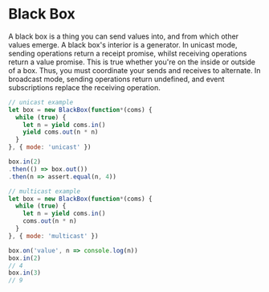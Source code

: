 # Black Box

A black box is a thing you can send values into, and from which other values emerge.
A black box's interior is a generator.
In unicast mode, sending operations return a receipt promise, whilst receiving operations return a value promise.
This is true whether you're on the inside or outside of a box.
Thus, you must coordinate your sends and receives to alternate.
In broadcast mode, sending operations return undefined, and event subscriptions replace the receiving operation.

```js
// unicast example
let box = new BlackBox(function*(coms) {
  while (true) {
    let n = yield coms.in()
    yield coms.out(n * n)
  }
}, { mode: 'unicast' })

box.in(2)
.then(() => box.out())
.then(n => assert.equal(n, 4))
```

```js
// multicast example
let box = new BlackBox(function*(coms) {
  while (true) {
    let n = yield coms.in()
    coms.out(n * n)
  }
}, { mode: 'multicast' })

box.on('value', n => console.log(n))
box.in(2)
// 4
box.in(3)
// 9
```